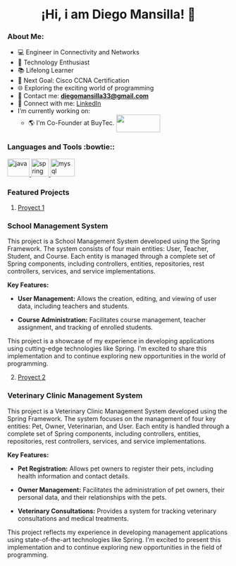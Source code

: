 <h1 align="center">¡Hi, i am Diego Mansilla! 👋</h1>

### About Me:

- 💻 Engineer in Connectivity and Networks
- 🚀 Technology Enthusiast
- 📚 Lifelong Learner
- 📖 Next Goal: Cisco CCNA Certification
- 🌐 Exploring the exciting world of programming
- 📧 Contact me: **diegomansilla33@gmail.com**
- 🔗 Connect with me: [LinkedIn](https://www.linkedin.com/in/diego-mansillagarrido)
- I’m currently working on:
    - :earth_americas: I'm Co-Founder at BuyTec. <a href="https://www.buytec.cl" target="_blank"><img align="center" src="https://buytec.cl/wp-content/uploads/2022/03/Logo-png-Amarillo-Azul-1024x270.png" height="40" width="100"></a>

<h3 align="left">Languages and Tools :bowtie::</h3>
    <p align="left"> <a href="#" target="_blank"> <img
                src="https://www.vectorlogo.zone/logos/java/java-icon.svg" alt="java"
                width="50" height="40" margin-right="3px"/> </a> <a href="https://spring.io/" target="_blank"> <img
                src="https://www.vectorlogo.zone/logos/springio/springio-icon.svg" alt="spring" width="40"
                height="40" margin-right="3px"/> </a> </a> <a href="https://www.mysql.com/" target="_blank"> <img
                src="https://www.vectorlogo.zone/logos/mysql/mysql-icon.svg" alt="mysql"
                width="55" height="40" margin-right="3px"/> </a></p>

### Featured Projects

1. [Proyect 1](https://github.com/mansilladiego/MIPrimerSpringDiego)
### School Management System

This project is a School Management System developed using the Spring Framework. The system consists of four main entities: User, Teacher, Student, and Course. Each entity is managed through a complete set of Spring components, including controllers, entities, repositories, rest controllers, services, and service implementations.

**Key Features:**

- **User Management:** Allows the creation, editing, and viewing of user data, including teachers and students.

- **Course Administration:** Facilitates course management, teacher assignment, and tracking of enrolled students.

This project is a showcase of my experience in developing applications using cutting-edge technologies like Spring. I'm excited to share this implementation and to continue exploring new opportunities in the world of programming.

2. [Proyect 2](https://github.com/mansilladiego/VeterinariaAlphaOmega)
### Veterinary Clinic Management System

This project is a Veterinary Clinic Management System developed using the Spring Framework. The system focuses on the management of four key entities: Pet, Owner, Veterinarian, and User. Each entity is handled through a complete set of Spring components, including controllers, entities, repositories, rest controllers, services, and service implementations.

**Key Features:**

- **Pet Registration:** Allows pet owners to register their pets, including health information and contact details.

- **Owner Management:** Facilitates the administration of pet owners, their personal data, and their relationships with the pets.

- **Veterinary Consultations:** Provides a system for tracking veterinary consultations and medical treatments.

This project reflects my experience in developing management applications using state-of-the-art technologies like Spring. I'm excited to present this implementation and to continue exploring new opportunities in the field of programming.


